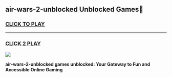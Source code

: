 
## air-wars-2-unblocked Unblocked Games👋
<h3>
<a href="https://news.freeplayer.one?title=air-wars-2-unblocked&ref=16F">CLICK TO PLAY</a></h3>
<hr>

<h3>
<a href="https://news.freeplayer.one?title=air-wars-2-unblocked&ref=16F">CLICK 2 PLAY</a>
  
</h3>

<a href="https://news.freeplayer.one?title=air-wars-2-unblocked&ref=16F/"><img src="https://clearcache.store/games.png"></a>


**air-wars-2-unblocked games unblocked: Your Gateway to Fun and Accessible Online Gaming**

